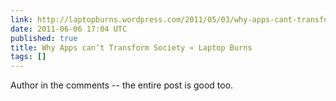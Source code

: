```yaml
---
link: http://laptopburns.wordpress.com/2011/05/03/why-apps-cant-transform-society/
date: 2011-06-06 17:04 UTC
published: true
title: Why Apps can’t Transform Society « Laptop Burns
tags: []
---
```


Author in the comments -- the entire post is good too.
